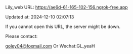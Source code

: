 Lily_web URL: https://ae6d-61-165-102-156.ngrok-free.app

Updated at: 2024-12-10 02:07:13

If you cannot open this URL, the server might be down.

Please contact: 

goley04@foxmail.com Or Wechat:GL_yeaH